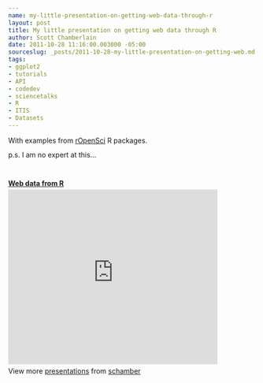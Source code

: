 ```yaml
--- 
name: my-little-presentation-on-getting-web-data-through-r
layout: post
title: My little presentation on getting web data through R
author: Scott Chamberlain
date: 2011-10-28 11:16:00.003000 -05:00
sourceslug: _posts/2011-10-28-my-little-presentation-on-getting-web.md
tags: 
- ggplot2
- tutorials
- API
- codedev
- sciencetalks
- R
- ITIS
- Datasets
---
```

<div id="__ss_9926321" style="width: 425px;"><span style="display: block; margin: 12px 0 4px;">With examples from <a href="http://ropensci.org/">rOpenSci</a> R packages.&nbsp;</span><span style="display: block; margin: 12px 0 4px;">p.s. I am no expert at this...</span><strong style="display: block; margin: 12px 0 4px;"><br /></strong><strong style="display: block; margin: 12px 0 4px;"><a href="http://www.slideshare.net/schamber/web-data-from-r" target="_blank" title="Web data from R">Web data from R</a></strong> <iframe frameborder="0" height="355" marginheight="0" marginwidth="0" scrolling="no" src="http://www.slideshare.net/slideshow/embed_code/9926321" width="425"></iframe> <br /><div style="padding: 5px 0 12px;">View more <a href="http://www.slideshare.net/" target="_blank">presentations</a> from <a href="http://www.slideshare.net/schamber" target="_blank">schamber</a> </div></div>
